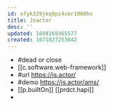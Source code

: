 ```yaml
---
id: xfyk329jkq9pi4cmr1060hv
title: Jsactor
desc: ''
updated: 1698169365577
created: 1671827253842
---
```


- #dead or close
- [[c.software.web-framework]]
- #url https://js.actor/
- #demo https://js.actor/ams/
- [[p.builtOn]] [[prdct.hapi]]
- 